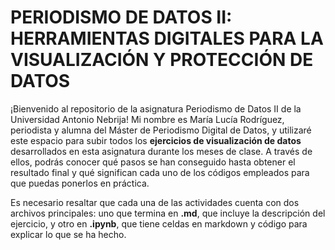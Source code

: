 # PERIODISMO DE DATOS II: HERRAMIENTAS DIGITALES PARA LA VISUALIZACIÓN Y PROTECCIÓN DE DATOS
¡Bienvenido al repositorio de la asignatura Periodismo de Datos II de la Universidad Antonio Nebrija! Mi nombre es María Lucía Rodríguez, periodista y alumna del Máster de Periodismo Digital de Datos, y utilizaré este espacio para subir todos los **ejercicios de visualización de datos** desarrollados en esta asignatura durante los meses de clase. A través de ellos, podrás conocer qué pasos se han conseguido hasta obtener el resultado final y qué significan cada uno de los códigos empleados para que puedas ponerlos en práctica.

Es necesario resaltar que cada una de las actividades cuenta con dos archivos principales: uno que termina en **.md**, que incluye la descripción del ejercicio, y otro en **.ipynb**, que tiene celdas en markdown y código para explicar lo que se ha hecho.
